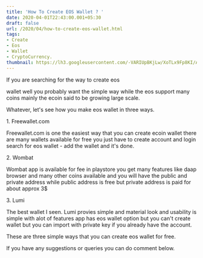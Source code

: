 ```yaml
---
title: 'How To Create EOS Wallet ? '
date: 2020-04-01T22:43:00.001+05:30
draft: false
url: /2020/04/how-to-create-eos-wallet.html
tags: 
- Create
- Eos
- Wallet
- CryptoCurrency.
thumbnail: https://lh3.googleusercontent.com/-VARIUpBKjLw/XoTLx9Fp8KI/AAAAAAAABUA/4PCz9MKVCZQoypVKrZgeyNYbLZsn4E5bgCLcBGAsYHQ/s1600/1585761220412764-0.png
---
```


  

If you are searching for the way to create eos 

wallet well you probably want the simple way while the eos support many coins mainly the ecoin said to be growing large scale.  

  

Whatever, let's see how you make eos wallet in three ways.

  

1\. Freewallet.com

  

Freewallet.com is one the easiest way that you can create ecoin wallet there are many wallets available for free you just have to create account and login search for eos wallet - add the wallet and it's done.

  

2\. Wombat

  

Wombat app is available for fee in playstore you get many features like daap browser and many other coins available and you will have the public and private address while public address is free but private address is paid for about approx 3$

  

3\. Lumi 

  

The best wallet I seen. Lumi provies simple and material look and usability is simple with alot of features app has eos wallet option but you can't create wallet but you can import with private key if you already have the account.

  

These are three simple ways that you can create eos wallet for free.

  

If you have any suggestions or queries you can do comment below.